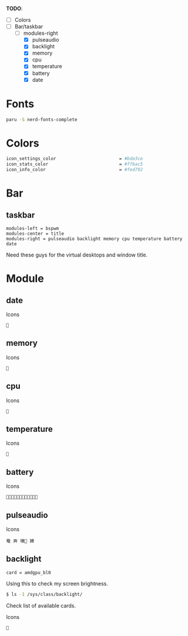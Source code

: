 **TODO**:
- [ ] Colors
- [ ] Bar/taskbar
  - [ ] modules-right
    - [x] pulseaudio
    - [x] backlight
    - [x] memory
    - [x] cpu
    - [x] temperature
    - [x] battery
    - [x] date

# Fonts
```sh
paru -S nerd-fonts-complete
```

# Colors
```sh
icon_settings_color                        = #bde3ce              
icon_stats_color                           = #ffbac5
icon_info_color                            = #fed792

```

# Bar
## taskbar

```
modules-left = bspwm 
modules-center = title
modules-right = pulseaudio backlight memory cpu temperature battery date 
```
Need these guys for the virtual desktops and window title.

# Module
## date
Icons
```

```

## memory
Icons
```

```

## cpu
Icons
```

```

## temperature
Icons
```

```

## battery
Icons
```

```

## pulseaudio
Icons
```
奄 奔 墳 婢
```

## backlight
```
card = amdgpu_bl0
```
Using this to check my screen brightness.

```sh
$ ls -1 /sys/class/backlight/
```
Check list of available cards.

Icons
```

```


